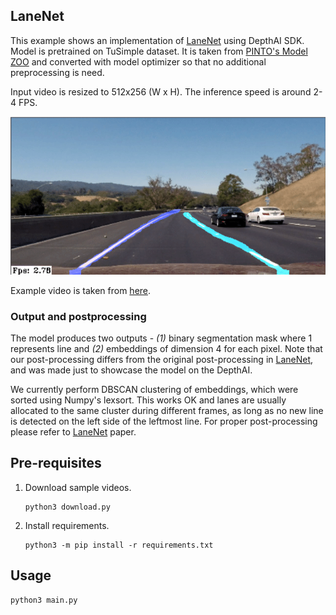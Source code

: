 ## LaneNet

This example shows an implementation of [LaneNet](https://arxiv.org/pdf/1802.05591.pdf) using DepthAI SDK.
Model is pretrained on TuSimple dataset.
It is taken from [PINTO's Model ZOO](https://github.com/PINTO0309/PINTO_model_zoo/tree/main/141_lanenet-lane-detection)
and converted with model optimizer so that no additional preprocessing is need.

Input video is resized to 512x256 (W x H). The inference speed is around 2-4 FPS.

![Image example](imgs/example.gif)

Example video is taken from [here](https://github.com/udacity/CarND-LaneLines-P1).

### Output and postprocessing

The model produces two outputs - *(1)* binary segmentation mask where 1 represents line and *(2)* embeddings of
dimension 4 for each pixel. Note that our post-processing differs from the original post-processing
in [LaneNet](https://arxiv.org/pdf/1802.05591.pdf), and was made just to showcase the model on the DepthAI.

We currently perform DBSCAN clustering of embeddings, which were sorted using Numpy's lexsort. This works OK and lanes
are usually allocated to the same cluster during different frames, as long as no new line is detected on the left side
of the leftmost line. For proper post-processing please refer to [LaneNet](https://arxiv.org/pdf/1802.05591.pdf) paper.

## Pre-requisites

1. Download sample videos.
   ```
   python3 download.py
   ```
2. Install requirements.
   ```
   python3 -m pip install -r requirements.txt
   ```

## Usage

```
python3 main.py
```